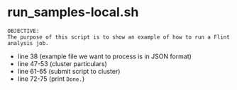 # run_samples-local.sh

```
OBJECTIVE:
The purpose of this script is to show an example of how to run a Flint analysis job.
```

- line 38 (example file we want to process is in JSON format)
- line 47-53 (cluster particulars)
- line 61-65 (submit script to cluster)
- line 72-75 (print `Done.`)
